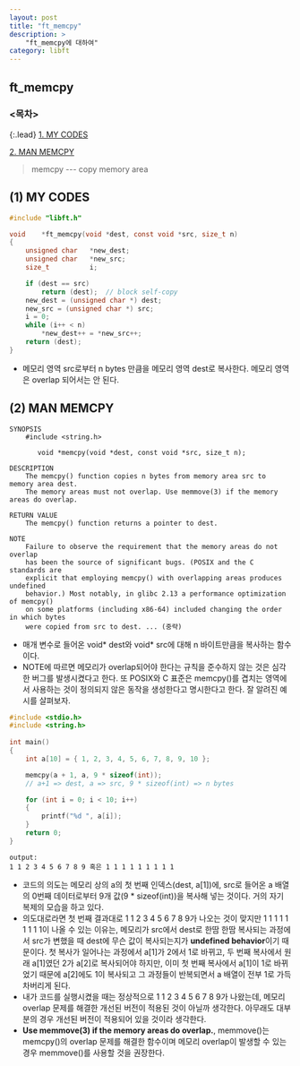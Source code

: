 ```yaml
---
layout: post
title: "ft_memcpy"
description: >
    "ft_memcpy에 대하여"
category: libft
---
```

## ft_memcpy

### <목차>
{:.lead}
[1. MY CODES](#1-my-codes)

[2. MAN MEMCPY](#2-man-memcpy)

> memcpy --- copy memory area

## (1) MY CODES

~~~c
#include "libft.h"

void	*ft_memcpy(void *dest, const void *src, size_t n)
{
	unsigned char	*new_dest;
	unsigned char	*new_src;
	size_t			i;

	if (dest == src)
		return (dest);	// block self-copy
	new_dest = (unsigned char *) dest;
	new_src = (unsigned char *) src;
	i = 0;
	while (i++ < n)
		*new_dest++ = *new_src++;
	return (dest);
}
~~~
- 메모리 영역 src로부터 n bytes 만큼을 메모리 영역 dest로 복사한다. 메모리 영역은 overlap 되어서는 안 된다.

## (2) MAN MEMCPY
~~~plain
SYNOPSIS
	#include <string.h>

       void *memcpy(void *dest, const void *src, size_t n);

DESCRIPTION
	The memcpy() function copies n bytes from memory area src to memory area dest.
	The memory areas must not overlap. Use memmove(3) if the memory areas do overlap.

RETURN VALUE
	The memcpy() function returns a pointer to dest.

NOTE
	Failure to observe the requirement that the memory areas do not overlap
	has been the source of significant bugs. (POSIX and the C standards are 
	explicit that employing memcpy() with overlapping areas produces undefined 
	behavior.) Most notably, in glibc 2.13 a performance optimization of memcpy()
	on some platforms (including x86-64) included changing the order in which bytes 
	were copied from src to dest. ... (중략)
~~~

- 매개 변수로 들어온 void* dest와 void* src에 대해 n 바이트만큼을 복사하는 함수이다.
- NOTE에 따르면 메모리가 overlap되어야 한다는 규칙을 준수하지 않는 것은 심각한 버그를 발생시켰다고 한다. 또 POSIX와 C 표준은 memcpy()를 겹치는 영역에서 사용하는 것이 정의되지 않은 동작을 생성한다고 명시한다고 한다. 잘 알려진 예시를 살펴보자.

~~~c
#include <stdio.h>
#include <string.h>
 
int main() 
{
    int a[10] = { 1, 2, 3, 4, 5, 6, 7, 8, 9, 10 };

    memcpy(a + 1, a, 9 * sizeof(int)); 
	// a+1 => dest, a => src, 9 * sizeof(int) => n bytes

    for (int i = 0; i < 10; i++) 
	{
        printf("%d ", a[i]);
    }
    return 0;
}
~~~
~~~plain
output:
1 1 2 3 4 5 6 7 8 9 혹은 1 1 1 1 1 1 1 1 1
~~~

- 코드의 의도는 메모리 상의 a의 첫 번째 인덱스(dest, a[1])에, src로 들어온 a 배열의 0번째 데이터로부터 9개 값(9 * sizeof(int))을 복사해 넣는 것이다. 거의 자기 복제의 모습을 하고 있다. 
- 의도대로라면 첫 번째 결과대로 1 1 2 3 4 5 6 7 8 9가 나오는 것이 맞지만 1 1 1 1 1 1 1 1 1이 나올 수 있는 이유는, 메모리가 src에서 dest로 한땀 한땀 복사되는 과정에서 src가 변했을 때 dest에 무슨 값이 복사되는지가 **undefined behavior**이기 때문이다. 첫 복사가 일어나는 과정에서 a[1]가 2에서 1로 바뀌고, 두 번째 복사에서 원래 a[1]였던 2가 a[2]로 복사되어야 하지만, 이미 첫 번째 복사에서 a[1]이 1로 바뀌었기 때문에 a[2]에도 1이 복사되고 그 과정들이 반복되면서 a 배열이 전부 1로 가득 차버리게 된다.
- 내가 코드를 실행시켰을 때는 정상적으로 1 1 2 3 4 5 6 7 8 9가 나왔는데, 메모리 overlap 문제를 해결한 개선된 버전이 적용된 것이 아닐까 생각한다. 아무래도 대부분의 경우 개선된 버전이 적용되어 있을 것이라 생각한다.
- **Use memmove(3) if the memory areas do overlap.**, memmove()는 memcpy()의 overlap 문제를 해결한 함수이며 메모리 overlap이 발생할 수 있는 경우 memmove()를 사용할 것을 권장한다.